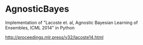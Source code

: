 # AgnosticBayes
Implementation of "Lacoste et. al, Agnostic Bayesian Learning of Ensembles, ICML 2014" in Python

http://proceedings.mlr.press/v32/lacoste14.html
